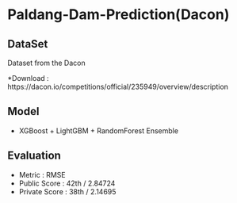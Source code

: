 # Paldang-Dam-Prediction(Dacon)

DataSet
---------
<p>Dataset from the Dacon </p>
*Download : https://dacon.io/competitions/official/235949/overview/description


Model
---------
* XGBoost + LightGBM + RandomForest Ensemble


Evaluation
---------
* Metric : RMSE
* Public Score : 42th / 2.84724
* Private Score : 38th / 2.14695
